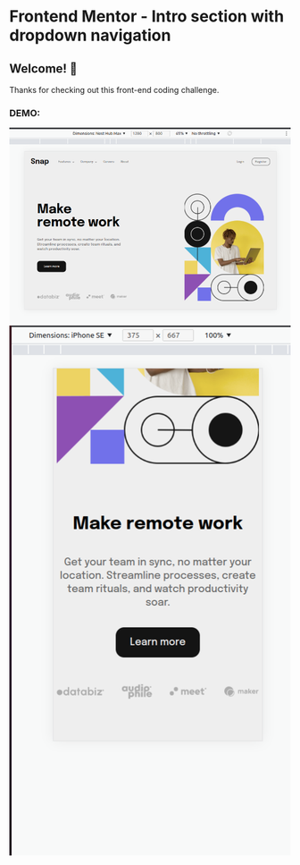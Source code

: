 # Frontend Mentor - Intro section with dropdown navigation

## Welcome! 👋

Thanks for checking out this front-end coding challenge.

### DEMO:

![Design preview for the Intro section with dropdown navigation coding challenge](./desktop.png)
![Design preview for the Intro section with dropdown navigation coding challenge](./mobile.png)
